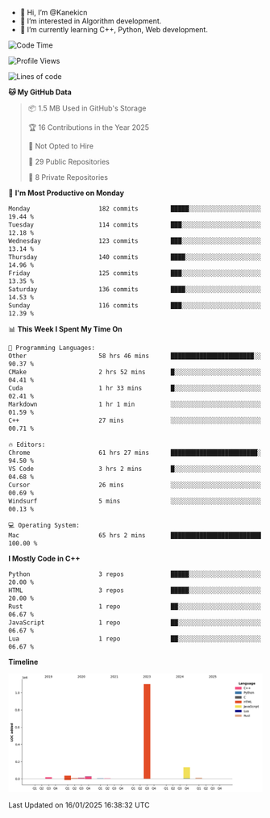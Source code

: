 - 👋 Hi, I’m @Kanekicn
- 👀 I’m interested in Algorithm development.
- 🌱 I’m currently learning C++, Python, Web development.

<!---
cotecsz/cotecsz is a ✨ special ✨ repository because its `README.md` (this file) appears on your GitHub profile.
You can click the Preview link to take a look at your changes.
--->

<!--START_SECTION:waka-->
![Code Time](http://img.shields.io/badge/Code%20Time-2%2C525%20hrs%2044%20mins-blue)

![Profile Views](http://img.shields.io/badge/Profile%20Views-0-blue)

![Lines of code](https://img.shields.io/badge/From%20Hello%20World%20I%27ve%20Written-1.3%20million%20lines%20of%20code-blue)

**🐱 My GitHub Data** 

> 📦 1.5 MB Used in GitHub's Storage 
 > 
> 🏆 16 Contributions in the Year 2025
 > 
> 🚫 Not Opted to Hire
 > 
> 📜 29 Public Repositories 
 > 
> 🔑 8 Private Repositories 
 > 
📅 **I'm Most Productive on Monday** 

```text
Monday                   182 commits         █████░░░░░░░░░░░░░░░░░░░░   19.44 % 
Tuesday                  114 commits         ███░░░░░░░░░░░░░░░░░░░░░░   12.18 % 
Wednesday                123 commits         ███░░░░░░░░░░░░░░░░░░░░░░   13.14 % 
Thursday                 140 commits         ████░░░░░░░░░░░░░░░░░░░░░   14.96 % 
Friday                   125 commits         ███░░░░░░░░░░░░░░░░░░░░░░   13.35 % 
Saturday                 136 commits         ████░░░░░░░░░░░░░░░░░░░░░   14.53 % 
Sunday                   116 commits         ███░░░░░░░░░░░░░░░░░░░░░░   12.39 % 
```


📊 **This Week I Spent My Time On** 

```text
💬 Programming Languages: 
Other                    58 hrs 46 mins      ███████████████████████░░   90.37 % 
CMake                    2 hrs 52 mins       █░░░░░░░░░░░░░░░░░░░░░░░░   04.41 % 
Cuda                     1 hr 33 mins        █░░░░░░░░░░░░░░░░░░░░░░░░   02.41 % 
Markdown                 1 hr 1 min          ░░░░░░░░░░░░░░░░░░░░░░░░░   01.59 % 
C++                      27 mins             ░░░░░░░░░░░░░░░░░░░░░░░░░   00.71 % 

🔥 Editors: 
Chrome                   61 hrs 27 mins      ████████████████████████░   94.50 % 
VS Code                  3 hrs 2 mins        █░░░░░░░░░░░░░░░░░░░░░░░░   04.68 % 
Cursor                   26 mins             ░░░░░░░░░░░░░░░░░░░░░░░░░   00.69 % 
Windsurf                 5 mins              ░░░░░░░░░░░░░░░░░░░░░░░░░   00.13 % 

💻 Operating System: 
Mac                      65 hrs 2 mins       █████████████████████████   100.00 % 
```

**I Mostly Code in C++** 

```text
Python                   3 repos             █████░░░░░░░░░░░░░░░░░░░░   20.00 % 
HTML                     3 repos             █████░░░░░░░░░░░░░░░░░░░░   20.00 % 
Rust                     1 repo              ██░░░░░░░░░░░░░░░░░░░░░░░   06.67 % 
JavaScript               1 repo              ██░░░░░░░░░░░░░░░░░░░░░░░   06.67 % 
Lua                      1 repo              ██░░░░░░░░░░░░░░░░░░░░░░░   06.67 % 
```



**Timeline**

![Lines of Code chart](https://raw.githubusercontent.com/Kanekicn/Kanekicn/master/assets/bar_graph.png)


 Last Updated on 16/01/2025 16:38:32 UTC
<!--END_SECTION:waka-->
